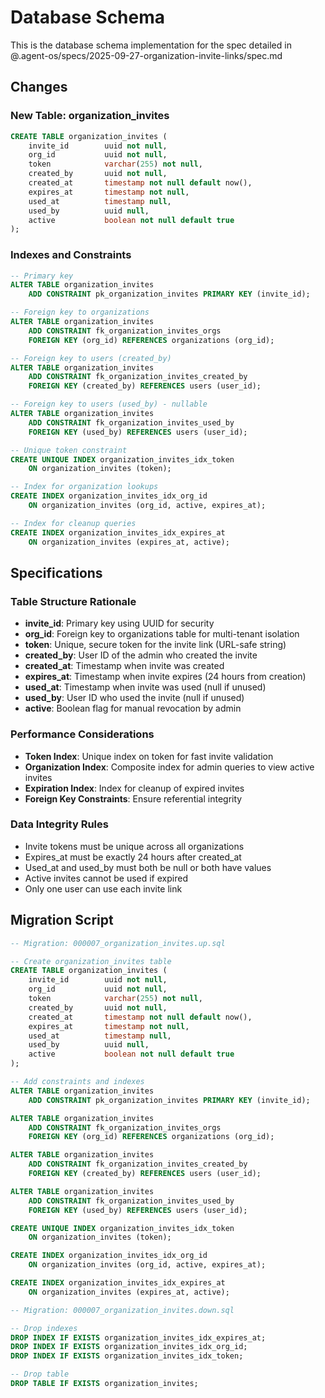# Database Schema

This is the database schema implementation for the spec detailed in @.agent-os/specs/2025-09-27-organization-invite-links/spec.md

## Changes

### New Table: organization_invites

```sql
CREATE TABLE organization_invites (
    invite_id        uuid not null,
    org_id           uuid not null,
    token            varchar(255) not null,
    created_by       uuid not null,
    created_at       timestamp not null default now(),
    expires_at       timestamp not null,
    used_at          timestamp null,
    used_by          uuid null,
    active           boolean not null default true
);
```

### Indexes and Constraints

```sql
-- Primary key
ALTER TABLE organization_invites
    ADD CONSTRAINT pk_organization_invites PRIMARY KEY (invite_id);

-- Foreign key to organizations
ALTER TABLE organization_invites
    ADD CONSTRAINT fk_organization_invites_orgs
    FOREIGN KEY (org_id) REFERENCES organizations (org_id);

-- Foreign key to users (created_by)
ALTER TABLE organization_invites
    ADD CONSTRAINT fk_organization_invites_created_by
    FOREIGN KEY (created_by) REFERENCES users (user_id);

-- Foreign key to users (used_by) - nullable
ALTER TABLE organization_invites
    ADD CONSTRAINT fk_organization_invites_used_by
    FOREIGN KEY (used_by) REFERENCES users (user_id);

-- Unique token constraint
CREATE UNIQUE INDEX organization_invites_idx_token
    ON organization_invites (token);

-- Index for organization lookups
CREATE INDEX organization_invites_idx_org_id
    ON organization_invites (org_id, active, expires_at);

-- Index for cleanup queries
CREATE INDEX organization_invites_idx_expires_at
    ON organization_invites (expires_at, active);
```

## Specifications

### Table Structure Rationale

- **invite_id**: Primary key using UUID for security
- **org_id**: Foreign key to organizations table for multi-tenant isolation
- **token**: Unique, secure token for the invite link (URL-safe string)
- **created_by**: User ID of the admin who created the invite
- **created_at**: Timestamp when invite was created
- **expires_at**: Timestamp when invite expires (24 hours from creation)
- **used_at**: Timestamp when invite was used (null if unused)
- **used_by**: User ID who used the invite (null if unused)
- **active**: Boolean flag for manual revocation by admin

### Performance Considerations

- **Token Index**: Unique index on token for fast invite validation
- **Organization Index**: Composite index for admin queries to view active invites
- **Expiration Index**: Index for cleanup of expired invites
- **Foreign Key Constraints**: Ensure referential integrity

### Data Integrity Rules

- Invite tokens must be unique across all organizations
- Expires_at must be exactly 24 hours after created_at
- Used_at and used_by must both be null or both have values
- Active invites cannot be used if expired
- Only one user can use each invite link

## Migration Script

```sql
-- Migration: 000007_organization_invites.up.sql

-- Create organization_invites table
CREATE TABLE organization_invites (
    invite_id        uuid not null,
    org_id           uuid not null,
    token            varchar(255) not null,
    created_by       uuid not null,
    created_at       timestamp not null default now(),
    expires_at       timestamp not null,
    used_at          timestamp null,
    used_by          uuid null,
    active           boolean not null default true
);

-- Add constraints and indexes
ALTER TABLE organization_invites
    ADD CONSTRAINT pk_organization_invites PRIMARY KEY (invite_id);

ALTER TABLE organization_invites
    ADD CONSTRAINT fk_organization_invites_orgs
    FOREIGN KEY (org_id) REFERENCES organizations (org_id);

ALTER TABLE organization_invites
    ADD CONSTRAINT fk_organization_invites_created_by
    FOREIGN KEY (created_by) REFERENCES users (user_id);

ALTER TABLE organization_invites
    ADD CONSTRAINT fk_organization_invites_used_by
    FOREIGN KEY (used_by) REFERENCES users (user_id);

CREATE UNIQUE INDEX organization_invites_idx_token
    ON organization_invites (token);

CREATE INDEX organization_invites_idx_org_id
    ON organization_invites (org_id, active, expires_at);

CREATE INDEX organization_invites_idx_expires_at
    ON organization_invites (expires_at, active);
```

```sql
-- Migration: 000007_organization_invites.down.sql

-- Drop indexes
DROP INDEX IF EXISTS organization_invites_idx_expires_at;
DROP INDEX IF EXISTS organization_invites_idx_org_id;
DROP INDEX IF EXISTS organization_invites_idx_token;

-- Drop table
DROP TABLE IF EXISTS organization_invites;
```
